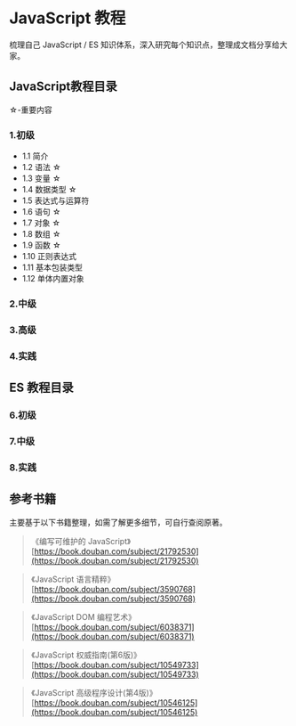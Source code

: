 # JavaScript 教程

梳理自己 JavaScript / ES 知识体系，深入研究每个知识点，整理成文档分享给大家。


## JavaScript教程目录

☆-重要内容 

### 1.初级

- 1.1 简介
- 1.2 语法 ☆
- 1.3 变量 ☆
- 1.4 数据类型 ☆
- 1.5 表达式与运算符
- 1.6 语句 ☆
- 1.7 对象 ☆
- 1.8 数组 ☆
- 1.9 函数 ☆
- 1.10 正则表达式 
- 1.11 基本包装类型
- 1.12 单体内置对象


### 2.中级


### 3.高级


### 4.实践


## ES 教程目录

### 6.初级

### 7.中级

### 8.实践





## 参考书籍

主要基于以下书籍整理，如需了解更多细节，可自行查阅原著。


> 《编写可维护的 JavaScript》  
> [https://book.douban.com/subject/21792530](https://book.douban.com/subject/21792530)

> 《JavaScript 语言精粹》  
> [https://book.douban.com/subject/3590768](https://book.douban.com/subject/3590768)

> 《JavaScript DOM 编程艺术》  
> [https://book.douban.com/subject/6038371](https://book.douban.com/subject/6038371)

> 《JavaScript 权威指南(第6版)》  
> [https://book.douban.com/subject/10549733](https://book.douban.com/subject/10549733)

> 《JavaScript 高级程序设计(第4版)》  
> [https://book.douban.com/subject/10546125](https://book.douban.com/subject/10546125)

 